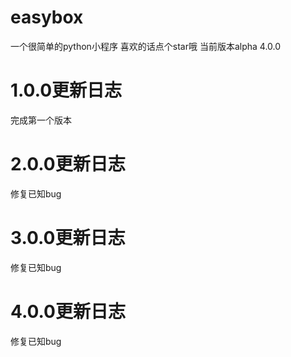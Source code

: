 # easybox
一个很简单的python小程序
喜欢的话点个star哦
当前版本alpha 4.0.0

# 1.0.0更新日志
完成第一个版本
# 2.0.0更新日志
修复已知bug
# 3.0.0更新日志
修复已知bug
# 4.0.0更新日志
修复已知bug
